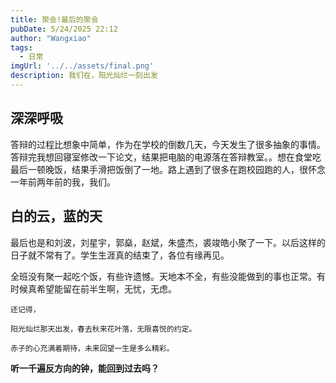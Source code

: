 ```yaml
---
title: 聚会!最后的聚会
pubDate: 5/24/2025 22:12
author: "Wangxiao"
tags:
  - 日常
imgUrl: '../../assets/final.png'
description: 我们在，阳光灿烂一刻出发
---
```


## 深深呼吸

答辩的过程比想象中简单，作为在学校的倒数几天，今天发生了很多抽象的事情。答辩完我想回寝室修改一下论文，结果把电脑的电源落在答辩教室。。想在食堂吃最后一顿晚饭，结果手滑把饭倒了一地。路上遇到了很多在跑校园跑的人，很怀念一年前两年前的我，我们。

## 白的云，蓝的天

最后也是和刘波，刘星宇，郭燊，赵斌，朱盛杰，裘竣皓小聚了一下。以后这样的日子就不常有了。学生生涯真的结束了，各位有缘再见。

全班没有聚一起吃个饭，有些许遗憾。天地本不全，有些没能做到的事也正常。有时候真希望能留在前半生啊，无忧，无虑。

`还记得，`

`阳光灿烂那天出发，春去秋来花叶落，无限喜悦的约定。`

`赤子的心充满着期待，未来回望一生是多么精彩。`

**听一千遍反方向的钟，能回到过去吗？**
